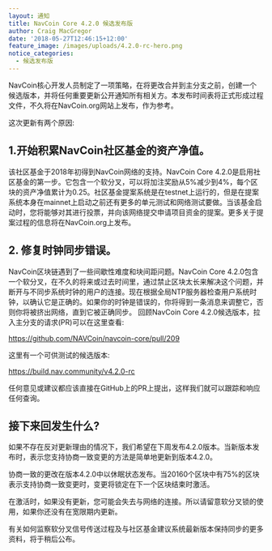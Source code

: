 ```yaml
---
layout: 通知
title: NavCoin Core 4.2.0 候选发布版
author: Craig MacGregor
date: '2018-05-27T12:46:15+12:00'
feature_image: /images/uploads/4.2.0-rc-hero.png
notice_categories:
  - 候选发布版
---
```

NavCoin核心开发人员制定了一项策略，在将更改合并到主分支之前，创建一个候选版本，并将任何重要更新公开通知所有相关方。本发布时间表将正式形成过程文件，不久将在NavCoin.org网站上发布，作为参考。
<!--more-->
这次更新有两个原因:
## 1.开始积累NavCoin社区基金的资产净值。

该社区基金于2018年初得到NavCoin网络的支持。NavCoin Core 4.2.0是启用社区基金的第一步。它包含一个软分叉，可以将加注奖励从5%减少到4%，每个区块的资产净值累计为0.25。社区基金提案系统是在testnet上运行的，但是在提案系统本身在mainnet上启动之前还有更多的单元测试和网络测试要做。当该基金启动时，您将能够对其进行投票，并向该网络提交申请项目资金的提案。更多关于提案过程的信息将在NavCoin.org上发布。

## 2. 修复时钟同步错误。

NavCoin区块链遇到了一些间歇性难度和块间距问题。NavCoin Core 4.2.0包含一个软分叉，在不久的将来或过去时间里，通过禁止区块太长来解决这个问题，并断开与不同步系统时钟的用户的连接。现在根据全局NTP服务器检查用户系统时钟，以确认它是正确的。如果你的时钟是错误的，你将得到一条消息来调整它，否则你将被挤出网络，直到它被正确同步。
回顾NavCoin Core 4.2.0候选版本，拉入主分支的请求(PR)可以在这里查看:

<https://github.com/NAVCoin/navcoin-core/pull/209>



这里有一个可供测试的候选版本:

<https://build.nav.community/v4.2.0-rc>

任何意见或建议都应该直接在GitHub上的PR上提出，这样我们就可以跟踪和响应任何查询。

## 接下来回发生什么?

如果不存在反对更新理由的情况下，我们希望在下周发布4.2.0版本。当新版本发布时，表示您支持协商一致变更的方法是简单地更新到版本4.2.0。

协商一致的更改在版本4.2.0中以休眠状态发布。当20160个区块中有75%的区块表示支持协商一致变更时，变更将锁定在下一个区块结束时激活。

在激活时，如果没有更新，您可能会失去与网络的连接。所以请留意软分叉锁的使用，如果你还没有在宽限期内更新。

有关如何监察软分叉信号传送过程及与社区基金建议系统最新版本保持同步的更多资料，将于稍后公布。
